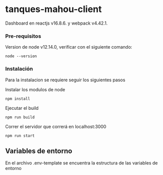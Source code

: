 # tanques-mahou-client

Dashboard en reactjs v16.8.6. y webpack v4.42.1.


### Pre-requisitos

Version de node v12.14.0, verificar con el siguiente comando:
```
node --version
```

### Instalación

Para la instalacion se requiere seguir los siguientes pasos

Instalar los modulos de node

```
npm install
```

Ejecutar el build 

```
npm run build
```

Correr el servidor que correrá en localhost:3000

```
npm run start
```

## Variables de entorno

En el archivo .env-template se encuentra la estructura de las variables de entorno
